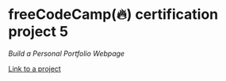 # freeCodeCamp(🔥) certification project 5
_Build a Personal Portfolio Webpage_

[Link to a project](https://www.freecodecamp.org/learn/2022/responsive-web-design/build-a-personal-portfolio-webpage-project/build-a-personal-portfolio-webpage)